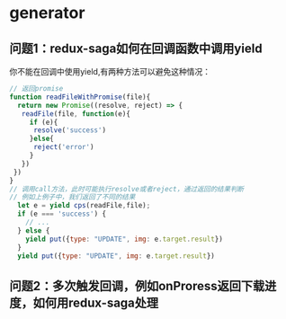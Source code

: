 
# generator

## 问题1：redux-saga如何在回调函数中调用yield
你不能在回调中使用yield,有两种方法可以避免这种情况：

```js
// 返回promise
function readFileWithPromise(file){
  return new Promise((resolve, reject) => {
   readFile(file, function(e){
     if (e){
      resolve('success')
     }else{
      reject('error')
     }
   })
 })
}
// 调用call方法，此时可能执行resolve或者reject，通过返回的结果判断
// 例如上例子中，我们返回了不同的结果
  let e = yield cps(readFile,file);
  if (e === 'success') {
    // ...
  } else {
    yield put({type: "UPDATE", img: e.target.result})
  }
  yield put({type: "UPDATE", img: e.target.result})
```

## 问题2：多次触发回调，例如onProress返回下载进度，如何用redux-saga处理
